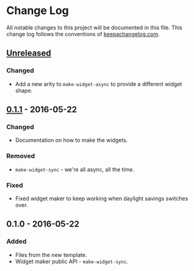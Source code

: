 # Change Log
All notable changes to this project will be documented in this file. This change log follows the conventions of [keepachangelog.com](http://keepachangelog.com/).

## [Unreleased]
### Changed
- Add a new arity to `make-widget-async` to provide a different widget shape.

## [0.1.1] - 2016-05-22
### Changed
- Documentation on how to make the widgets.

### Removed
- `make-widget-sync` - we're all async, all the time.

### Fixed
- Fixed widget maker to keep working when daylight savings switches over.

## 0.1.0 - 2016-05-22
### Added
- Files from the new template.
- Widget maker public API - `make-widget-sync`.

[Unreleased]: https://github.com/your-name/idea-te-recipe/compare/0.1.1...HEAD
[0.1.1]: https://github.com/your-name/idea-te-recipe/compare/0.1.0...0.1.1
